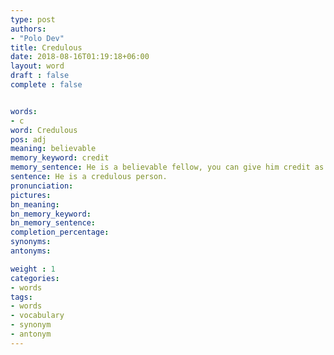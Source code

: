 ```yaml
---
type: post
authors:
- "Polo Dev"
title: Credulous
date: 2018-08-16T01:19:18+06:00
layout: word
draft : false
complete : false


words:
- c
word: Credulous
pos: adj
meaning: believable
memory_keyword: credit
memory_sentence: He is a believable fellow, you can give him credit as much as he wants.
sentence: He is a credulous person.
pronunciation:
pictures:
bn_meaning:
bn_memory_keyword:
bn_memory_sentence:
completion_percentage:
synonyms:
antonyms:

weight : 1
categories:
- words
tags:
- words
- vocabulary
- synonym
- antonym
---
```

